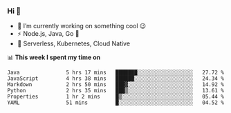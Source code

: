 ### Hi 👋

<!--
**nodejh/nodejh** is a ✨ _special_ ✨ repository because its `README.md` (this file) appears on your GitHub profile.

Here are some ideas to get you started:

- 🔭 I’m currently working on ...
- 🌱 I’m currently learning ...
- 👯 I’m looking to collaborate on ...
- 🤔 I’m looking for help with ...
- 💬 Ask me about ...
- 📫 How to reach me: ...
- 😄 Pronouns: ...
- ⚡ Fun fact: ...
-->

- 🔭 I’m currently working on something cool :wink:
- ⚡ Node.js, Java, Go :thought_balloon:
- 🤖 Serverless, Kubernetes, Cloud Native

📊 **This week I spent my time on**

<!--START_SECTION:waka-->

```text
Java               5 hrs 17 mins   ███████░░░░░░░░░░░░░░░░░░   27.72 %
JavaScript         4 hrs 38 mins   ██████░░░░░░░░░░░░░░░░░░░   24.34 %
Markdown           2 hrs 50 mins   ███▓░░░░░░░░░░░░░░░░░░░░░   14.92 %
Python             2 hrs 35 mins   ███▒░░░░░░░░░░░░░░░░░░░░░   13.61 %
Properties         1 hr 2 mins     █▒░░░░░░░░░░░░░░░░░░░░░░░   05.44 %
YAML               51 mins         █░░░░░░░░░░░░░░░░░░░░░░░░   04.52 %
```

<!--END_SECTION:waka-->


<!--
:traffic_light: **Visitors**

![visitors](https://visitor-badge.glitch.me/badge?page_id=nodejh.nodejh)
-->
